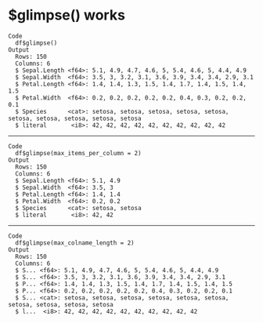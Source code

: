 # $glimpse() works

    Code
      df$glimpse()
    Output
      Rows: 150
      Columns: 6
      $ Sepal.Length <f64>: 5.1, 4.9, 4.7, 4.6, 5, 5.4, 4.6, 5, 4.4, 4.9
      $ Sepal.Width  <f64>: 3.5, 3, 3.2, 3.1, 3.6, 3.9, 3.4, 3.4, 2.9, 3.1
      $ Petal.Length <f64>: 1.4, 1.4, 1.3, 1.5, 1.4, 1.7, 1.4, 1.5, 1.4, 1.5
      $ Petal.Width  <f64>: 0.2, 0.2, 0.2, 0.2, 0.2, 0.4, 0.3, 0.2, 0.2, 0.1
      $ Species      <cat>: setosa, setosa, setosa, setosa, setosa, setosa, setosa, setosa, setosa, setosa
      $ literal       <i8>: 42, 42, 42, 42, 42, 42, 42, 42, 42, 42

---

    Code
      df$glimpse(max_items_per_column = 2)
    Output
      Rows: 150
      Columns: 6
      $ Sepal.Length <f64>: 5.1, 4.9
      $ Sepal.Width  <f64>: 3.5, 3
      $ Petal.Length <f64>: 1.4, 1.4
      $ Petal.Width  <f64>: 0.2, 0.2
      $ Species      <cat>: setosa, setosa
      $ literal       <i8>: 42, 42

---

    Code
      df$glimpse(max_colname_length = 2)
    Output
      Rows: 150
      Columns: 6
      $ S... <f64>: 5.1, 4.9, 4.7, 4.6, 5, 5.4, 4.6, 5, 4.4, 4.9
      $ S... <f64>: 3.5, 3, 3.2, 3.1, 3.6, 3.9, 3.4, 3.4, 2.9, 3.1
      $ P... <f64>: 1.4, 1.4, 1.3, 1.5, 1.4, 1.7, 1.4, 1.5, 1.4, 1.5
      $ P... <f64>: 0.2, 0.2, 0.2, 0.2, 0.2, 0.4, 0.3, 0.2, 0.2, 0.1
      $ S... <cat>: setosa, setosa, setosa, setosa, setosa, setosa, setosa, setosa, setosa, setosa
      $ l...  <i8>: 42, 42, 42, 42, 42, 42, 42, 42, 42, 42

